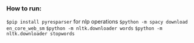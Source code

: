 ### How to run: 

`$pip install pyresparser` 
for nlp operations 
`$python -m spacy download en_core_web_sm`
`$python -m nltk.downloader words`
`$python -m nltk.downloader stopwords`

